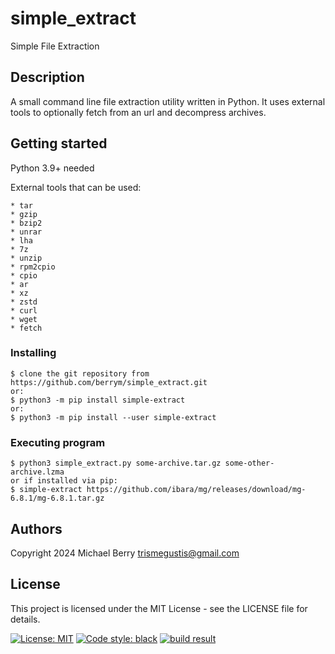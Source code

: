 # simple_extract

Simple File Extraction

## Description

A small command line file extraction utility written in Python. It uses external tools to optionally fetch from an url and decompress archives.

## Getting started

Python 3.9+ needed

External tools that can be used:

    * tar
    * gzip
    * bzip2
    * unrar
    * lha
    * 7z
    * unzip
    * rpm2cpio
    * cpio
    * ar
    * xz
    * zstd
    * curl
    * wget
    * fetch

### Installing

    $ clone the git repository from https://github.com/berrym/simple_extract.git
    or:
    $ python3 -m pip install simple-extract
    or:
    $ python3 -m pip install --user simple-extract

### Executing program

    $ python3 simple_extract.py some-archive.tar.gz some-other-archive.lzma
    or if installed via pip:
    $ simple-extract https://github.com/ibara/mg/releases/download/mg-6.8.1/mg-6.8.1.tar.gz

## Authors

Copyright 2024 Michael Berry <trismegustis@gmail.com>

## License

This project is licensed under the MIT License - see the LICENSE file for details.

[![License: MIT](https://img.shields.io/badge/License-MIT-yellow.svg)](https://opensource.org/licenses/MIT)
[![Code style: black](https://img.shields.io/badge/code%20style-black-000000.svg)](https://github.com/psf/black)
[![build result](https://build.opensuse.org/projects/home:berrym/packages/simple-extract/badge.svg?type=default)](https://build.opensuse.org/package/show/home:berrym/simple-extract)
